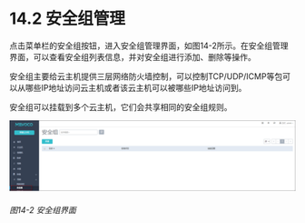 # 14.2 安全组管理

点击菜单栏的安全组按钮，进入安全组管理界面，如图14-2所示。在安全组管理界面，可以查看安全组列表信息，并对安全组进行添加、删除等操作。

安全组主要给云主机提供三层网络防火墙控制，可以控制TCP/UDP/ICMP等包可以从哪些IP地址访问云主机或者该云主机可以被哪些IP地址访问到。

安全组可以挂载到多个云主机，它们会共享相同的安全组规则。<!--属于同一安全组规则下的云主机之间不受此安全组规则限制，可以相互通讯。-->

![png](../images/14-2.png "图14-2  安全组界面")
###### 图14-2  安全组界面
